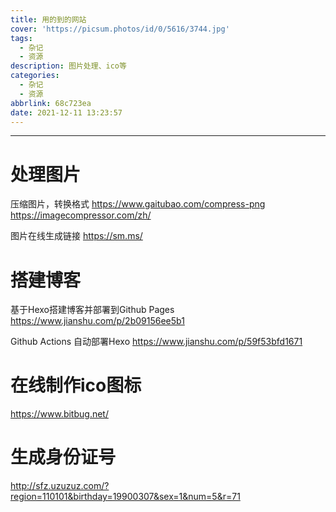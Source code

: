 ```yaml
---
title: 用的到的网站
cover: 'https://picsum.photos/id/0/5616/3744.jpg'
tags:
  - 杂记
  - 资源
description: 图片处理、ico等
categories:
  - 杂记
  - 资源
abbrlink: 68c723ea
date: 2021-12-11 13:23:57
---
```


****

# 处理图片

压缩图片，转换格式
https://www.gaitubao.com/compress-png
https://imagecompressor.com/zh/

图片在线生成链接
https://sm.ms/

# 搭建博客

基于Hexo搭建博客并部署到Github Pages
https://www.jianshu.com/p/2b09156ee5b1

Github Actions 自动部署Hexo
https://www.jianshu.com/p/59f53bfd1671

# 在线制作ico图标
https://www.bitbug.net/

# 生成身份证号
http://sfz.uzuzuz.com/?region=110101&birthday=19900307&sex=1&num=5&r=71
